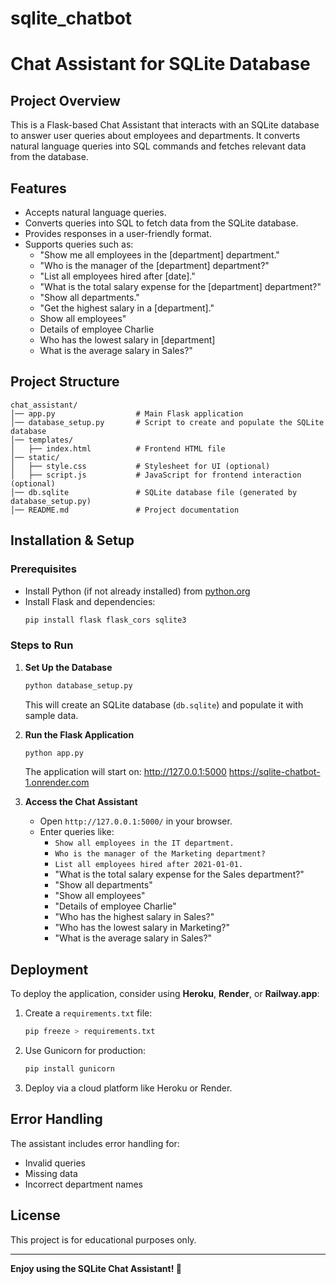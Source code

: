 # sqlite_chatbot
# Chat Assistant for SQLite Database

## Project Overview
This is a Flask-based Chat Assistant that interacts with an SQLite database to answer user queries about employees and departments. It converts natural language queries into SQL commands and fetches relevant data from the database.

## Features
- Accepts natural language queries.
- Converts queries into SQL to fetch data from the SQLite database.
- Provides responses in a user-friendly format.
- Supports queries such as:
  - "Show me all employees in the [department] department."
  - "Who is the manager of the [department] department?"
  - "List all employees hired after [date]."
  - "What is the total salary expense for the [department] department?"
  - "Show all departments."
  - "Get the highest salary in a [department]."
  - Show all employees"
  - Details of employee Charlie
  - Who has the lowest salary in [department]
  - What is the average salary in Sales?"

    
## Project Structure
```
chat_assistant/
│── app.py                  # Main Flask application
│── database_setup.py       # Script to create and populate the SQLite database
│── templates/
│   ├── index.html          # Frontend HTML file
│── static/
│   ├── style.css           # Stylesheet for UI (optional)
│   ├── script.js           # JavaScript for frontend interaction (optional)
│── db.sqlite               # SQLite database file (generated by database_setup.py)
│── README.md               # Project documentation
```

## Installation & Setup
### Prerequisites
- Install Python (if not already installed) from [python.org](https://www.python.org/downloads/)
- Install Flask and dependencies:
  ```sh
  pip install flask flask_cors sqlite3
  ```

### Steps to Run
1. **Set Up the Database**
   ```sh
   python database_setup.py
   ```
   This will create an SQLite database (`db.sqlite`) and populate it with sample data.

2. **Run the Flask Application**
   ```sh
   python app.py
   ```
   The application will start on:
   http://127.0.0.1:5000
   https://sqlite-chatbot-1.onrender.com

4. **Access the Chat Assistant**
   - Open `http://127.0.0.1:5000/` in your browser.
   - Enter queries like:
     - `Show all employees in the IT department.`
     - `Who is the manager of the Marketing department?`
     - `List all employees hired after 2021-01-01.`
     - "What is the total salary expense for the Sales department?"
     - "Show all departments"
     - "Show all employees"
     - "Details of employee Charlie"
     - "Who has the highest salary in Sales?"
     - "Who has the lowest salary in Marketing?"
     - "What is the average salary in Sales?"






## Deployment
To deploy the application, consider using **Heroku**, **Render**, or **Railway.app**:
1. Create a `requirements.txt` file:
   ```sh
   pip freeze > requirements.txt
   ```
2. Use Gunicorn for production:
   ```sh
   pip install gunicorn
   ```
3. Deploy via a cloud platform like Heroku or Render.

## Error Handling
The assistant includes error handling for:
- Invalid queries
- Missing data
- Incorrect department names

## License
This project is for educational purposes only.

---

**Enjoy using the SQLite Chat Assistant! 🚀**


